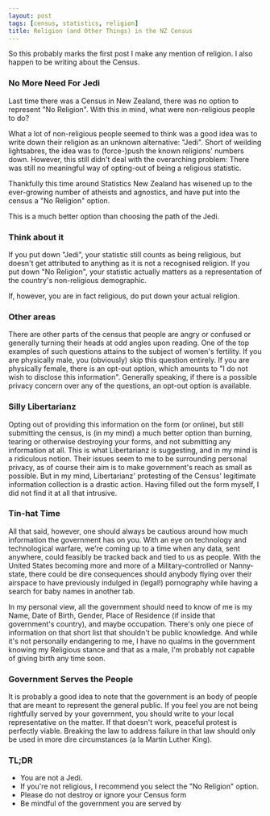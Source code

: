 ```yaml
---
layout: post
tags: [census, statistics, religion]
title: Religion (and Other Things) in the NZ Census
---
```


So this probably marks the first post I make any mention of religion. I also happen to be writing about the Census.


### No More Need For Jedi

Last time there was a Census in New Zealand, there was no option to represent "No Religion". With this in mind, what were non-religious people to do?

What a lot of non-religious people seemed to think was a good idea was to write down their religion as an unknown alternative: "Jedi". Short of weilding lightsabres, the idea was to (force-)push the known religions' numbers down. However, this still didn't deal with the overarching problem: There was still no meaningful way of opting-out of being a religious statistic.

Thankfully this time around Statistics New Zealand has wisened up to the ever-growing number of atheists and agnostics, and have put into the census a "No Religion" option.

This is a much better option than choosing the path of the Jedi.


### Think about it

If you put down "Jedi", your statistic still counts as being religious, but doesn't get attributed to anything as it is not a recognised religion. If you put down "No Religion", your statistic actually matters as a representation of the country's non-religious demographic.

If, however, you are in fact religious, do put down your actual religion.


### Other areas

There are other parts of the census that people are angry or confused or generally turning their heads at odd angles upon reading. One of the top examples of such questions attains to the subject of women's fertility. If you are physically male, you (obviously) skip this question entirely. If you are physically female, there is an opt-out option, which amounts to "I do not wish to disclose this information". Generally speaking, if there is a possible privacy concern over any of the questions, an opt-out option is available.


### Silly Libertarianz

Opting out of providing this information on the form (or online), but still submitting the census, is (in my mind) a much better option than burning, tearing or otherwise destroying your forms, and not submitting any information at all. This is what Libertarianz is suggesting, and in my mind is a ridiculous notion. Their issues seem to me to be surrounding personal privacy, as of course their aim is to make government's reach as small as possible. But in my mind, Libertarianz' protesting of the Census' legitimate information collection is a drastic action. Having filled out the form myself, I did not find it at all that intrusive.


### Tin-hat Time

All that said, however, one should always be cautious around how much information the government has on you. With an eye on technology and technological warfare, we're coming up to a time when any data, sent anywhere, could feasibly be tracked back and tied to us as people. With the United States becoming more and more of a Military-controlled or Nanny- state, there could be dire consequences should anybody flying over their airspace to have previously indulged in (legal!) pornography while having a search for baby names in another tab.

In my personal view, all the government should need to know of me is my Name, Date of Birth, Gender, Place of Residence (if inside that government's country), and maybe occupation. There's only one piece of information on that short list that shouldn't be public knowledge. And while it's not personally endangering to me, I have no qualms in the government knowing my Religious stance and that as a male, I'm probably not capable of giving birth any time soon.


### Government Serves the People

It is probably a good idea to note that the government is an body of people that are meant to represent the general public. If you feel you are not being rightfully served by your government, you should write to your local representative on the matter. If that doesn't work, peaceful protest is perfectly viable. Breaking the law to address failure in that law should only be used in more dire circumstances (a la Martin Luther King).


### TL;DR
* You are not a Jedi.
* If you're not religious, I recommend you select the "No Religion" option.
* Please do not destroy or ignore your Census form
* Be mindful of the government you are served by
